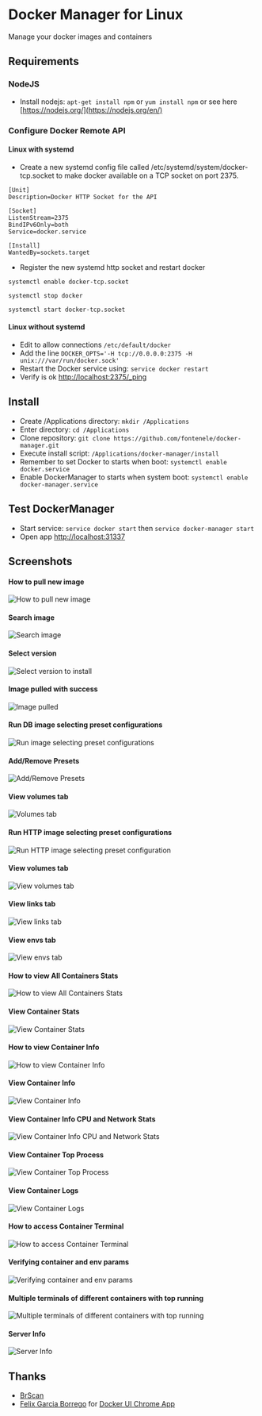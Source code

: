 # Docker Manager for Linux

Manage your docker images and containers

## Requirements

### NodeJS
* Install nodejs: `apt-get install npm` or `yum install npm` or see here [https://nodejs.org/](https://nodejs.org/en/)

### Configure Docker Remote API
#### Linux with systemd 
* Create a new systemd config file called /etc/systemd/system/docker-tcp.socket to make docker available on a TCP socket on port 2375.

```
[Unit]
Description=Docker HTTP Socket for the API

[Socket]
ListenStream=2375
BindIPv6Only=both
Service=docker.service

[Install]
WantedBy=sockets.target
```

* Register the new systemd http socket and restart docker

`systemctl enable docker-tcp.socket`

`systemctl stop docker`

`systemctl start docker-tcp.socket`


#### Linux without systemd
* Edit to allow connections ```/etc/default/docker```
* Add the line ```DOCKER_OPTS='-H tcp://0.0.0.0:2375 -H unix:///var/run/docker.sock'```
* Restart the Docker service using: ```service docker restart```
* Verify is ok [http://localhost:2375/_ping](http://localhost:2375/_ping) 

## Install

* Create /Applications directory: `mkdir /Applications`
* Enter directory: `cd /Applications`
* Clone repository: `git clone https://github.com/fontenele/docker-manager.git`
* Execute install script: `/Applications/docker-manager/install`
* Remember to set Docker to starts when boot: `systemctl enable docker.service`
* Enable DockerManager to starts when system boot: `systemctl enable docker-manager.service`

## Test DockerManager
* Start service: `service docker start` then `service docker-manager start`
* Open app [http://localhost:31337](http://localhost:31337)

## Screenshots
#### How to pull new image
![How to pull new image](http://fontesolutions.com.br/docker-manager/imgs/images-list-how-pull-new-image.png?t=1)
#### Search image
![Search image](http://fontesolutions.com.br/docker-manager/imgs/images-list-search.png)
#### Select version
![Select version to install](http://fontesolutions.com.br/docker-manager/imgs/images-list-pull.png)
#### Image pulled with success
![Image pulled](http://fontesolutions.com.br/docker-manager/imgs/images-list-pulled.png)
#### Run DB image selecting preset configurations
![Run image selecting preset configurations](http://fontesolutions.com.br/docker-manager/imgs/images-run-db-select-preset.png)
#### Add/Remove Presets
![Add/Remove Presets](http://fontesolutions.com.br/docker-manager/imgs/containers-presets-config.png)
#### View volumes tab
![Volumes tab](http://fontesolutions.com.br/docker-manager/imgs/images-run-db-volumes.png)
#### Run HTTP image selecting preset configurations
![Run HTTP image selecting preset configuration](http://fontesolutions.com.br/docker-manager/imgs/images-run-web-select-preset.png)
#### View volumes tab
![View volumes tab](http://fontesolutions.com.br/docker-manager/imgs/images-run-web-volumes.png)
#### View links tab
![View links tab](http://fontesolutions.com.br/docker-manager/imgs/images-run-web-links.png)
#### View envs tab
![View envs tab](http://fontesolutions.com.br/docker-manager/imgs/images-run-web-envs.png)
#### How to view All Containers Stats
![How to view All Containers Stats](http://fontesolutions.com.br/docker-manager/imgs/containers-how-view-stats.png)
#### View Container Stats
![View Container Stats](http://fontesolutions.com.br/docker-manager/imgs/containers-view-stats.png)
#### How to view Container Info
![How to view Container Info](http://fontesolutions.com.br/docker-manager/imgs/containers-how-view-info.png)
#### View Container Info
![View Container Info](http://fontesolutions.com.br/docker-manager/imgs/containers-view-info.png)
#### View Container Info CPU and Network Stats
![View Container Info CPU and Network Stats](http://fontesolutions.com.br/docker-manager/imgs/containers-view-info-stats.png)
#### View Container Top Process
![View Container Top Process](http://fontesolutions.com.br/docker-manager/imgs/containers-view-info-top.png)
#### View Container Logs
![View Container Logs](http://fontesolutions.com.br/docker-manager/imgs/containers-view-logs.png)
#### How to access Container Terminal
![How to access Container Terminal](http://fontesolutions.com.br/docker-manager/imgs/containers-how-view-term.png)
#### Verifying container and env params
![Verifying container and env params](http://fontesolutions.com.br/docker-manager/imgs/containers-term.png)
#### Multiple terminals of different containers with top running
![Multiple terminals of different containers with top running](http://fontesolutions.com.br/docker-manager/imgs/containers-term-top-all.png)
#### Server Info
![Server Info](http://fontesolutions.com.br/docker-manager/imgs/server-info.png)


## Thanks
* [BrScan](http://www.brscan.com.br/)
* [Felix Garcia Borrego](https://github.com/felixgborrego) for [Docker UI Chrome App](https://github.com/felixgborrego/docker-ui-chrome-app)
